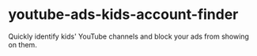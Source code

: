 # youtube-ads-kids-account-finder
Quickly identify kids' YouTube channels and block your ads from showing on them.
